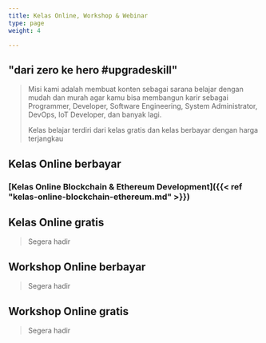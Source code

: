 ```yaml
---
title: Kelas Online, Workshop & Webinar
type: page
weight: 4

---
```


## "dari zero ke hero #upgradeskill"

> Misi kami adalah membuat konten sebagai sarana belajar dengan mudah dan murah agar kamu bisa membangun karir sebagai Programmer, Developer, Software Engineering, System Administrator, DevOps, IoT Developer, dan banyak lagi. 
> 
> Kelas belajar terdiri dari kelas gratis dan kelas berbayar dengan harga terjangkau

## Kelas Online berbayar

### [Kelas Online Blockchain & Ethereum Development]({{< ref "kelas-online-blockchain-ethereum.md" >}})

## Kelas Online gratis

> Segera hadir

## Workshop Online berbayar

> Segera hadir

## Workshop Online gratis

> Segera hadir